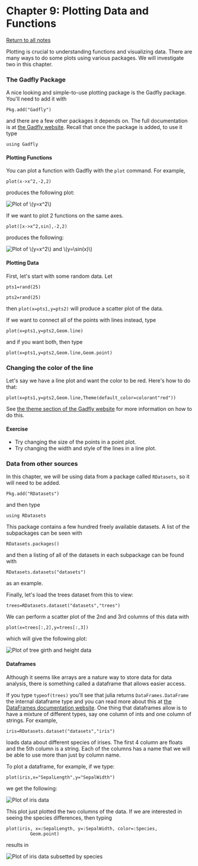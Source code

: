 Chapter 9: Plotting Data and Functions
========

[Return to all notes](index.html)

Plotting is crucial to understanding functions and visualizing data.  There are many ways to do some plots using various packages.  We will investigate two in this chapter.  

### The Gadfly Package

A nice looking and simple-to-use plotting package is the Gadfly package.  You'll need to add it with
```
Pkg.add("Gadfly")
```

and there are a few other packages it depends on.  The full documentation is at [the Gadfly website](http://gadflyjl.org/stable/). Recall that once the package is added, to use it type
```
using Gadfly
```

#### Plotting Functions

You can plot a function with Gadfly with the `plot` command.  For example,
```
plot(x->x^2,-2,2)
```

produces the following plot:

![Plot of \\(y=x^2\\)](../images/ch09/plot1.png)

If we want to plot 2 functions on the same axes.

```
plot([x->x^2,sin],-2,2)
```

produces the following:

![Plot of \\(y=x^2\\) and \\(y=\sin(x)\\)](../images/ch09/plot02.png)

#### Plotting Data

First, let's start with some random data.  Let
```
pts1=rand(25)
```

```
pts2=rand(25)
```

then `plot(x=pts1,y=pts2)` will produce a scatter plot of the data.  

If we want to connect all of the points with lines instead, type
```
plot(x=pts1,y=pts2,Geom.line)
```

and if you want both, then type
```
plot(x=pts1,y=pts2,Geom.line,Geom.point)
```

### Changing the color of the line

Let's say we have a line plot and want the color to be red.  Here's how to do that:
```
plot(x=pts1,y=pts2,Geom.line,Theme(default_color=colorant"red"))
```

See [the theme section of the Gadfly website](http://gadflyjl.org/stable/man/themes.html) for more information on how to do this.

#### Exercise

* Try changing the size of the points in a point plot.
* Try changing the width and style of the lines in a line plot.


### Data from other sources

In this chapter, we will be using data from a package called `RDatasets`, so it will need to be added.

```
Pkg.add("RDatasets")
```

and then type
```
using RDatasets
```

This package contains a few hundred freely available datasets.  A list of the subpackages can be seen with
```
RDatasets.packages()
```

and then a listing of all of the datasets in each subpackage can be found with
```
RDatasets.datasets("datasets")
```

as an example.  

Finally, let's load the trees dataset from this to view:
```
trees=RDatasets.dataset("datasets","trees")
```

We can perform a scatter plot of the 2nd and 3rd columns of this data with
```
plot(x=trees[:,2],y=trees[:,3])
```

which will give the following plot:

![Plot of tree girth and height data](../images/ch09/plot03.png)

#### Dataframes

Although it seems like arrays are a nature way to store data for data analysis, there is something called a dataframe that allows easier access.  

If you type `typeof(trees)` you'll see that julia returns `DataFrames.DataFrame` the internal dataframe type and you can read more about this at [the DataFrames documentation website](http://dataframesjl.readthedocs.io/).  One thing that dataframes allow is to have a mixture of different types, say one column of ints and one column of strings. For example,

```
iris=RDatasets.dataset("datasets","iris")
```

loads data about different species of irises.  The first 4 column are floats and the 5th column is a string.   Each of the columns has a name that we will be able to use more than just by column name.  

To plot a dataframe, for example, if we type:
```
plot(iris,x="SepalLength",y="SepalWidth")
```

we get the following:

![Plot of iris data](../images/ch09/plot04.png)

This plot just plotted the two columns of the data.  If we are interested in seeing the species differences, then typing
```
plot(iris, x=:SepalLength, y=:SepalWidth, color=:Species,
         Geom.point)
```

results in

![Plot of iris data subsetted by species](../images/ch09/plot05.png)
